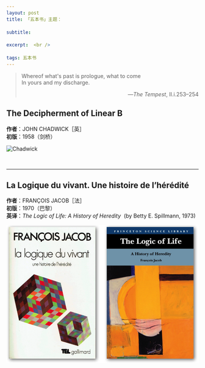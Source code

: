 ```yaml
---
layout: post
title: 「五本书」主题：

subtitle: 

excerpt:  <br />

tags: 五本书
---
```


> Whereof what's past is prologue, what to come <br/>
> In yours and my discharge.
 > <p align="right">—<em>The Tempest</em>, II.i.253–254



## The Decipherment of Linear B

**作者**：JOHN CHADWICK［英］<br/>
**初版**：1958（剑桥） <br/>

![Chadwick](/assets/img/book/chadwick.png)

<br/>

----

## La Logique du vivant. Une histoire de l’hérédité

**作者**：FRANÇOIS JACOB［法］<br/>
**初版**：1970（巴黎） <br/>
**英译**：_The Logic of Life: A History of Heredity_ &nbsp;(by Betty E. Spillmann, 1973)

![Jacob](/assets/img/book/jacob.png)

<br/>






